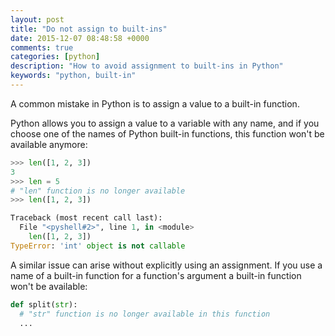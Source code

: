 ```yaml
---
layout: post
title: "Do not assign to built-ins"
date: 2015-12-07 08:48:58 +0000
comments: true
categories: [python]
description: "How to avoid assignment to built-ins in Python"
keywords: "python, built-in"
---
```


A common mistake in Python is to assign a value to a built-in function.

Python allows you to assign a value to a variable with any name, and if you choose one of the names of Python built-in functions, this function won't be available anymore:

```python
>>> len([1, 2, 3])
3
>>> len = 5
# "len" function is no longer available
>>> len([1, 2, 3])

Traceback (most recent call last):
  File "<pyshell#2>", line 1, in <module>
    len([1, 2, 3])
TypeError: 'int' object is not callable
```

A similar issue can arise without explicitly using an assignment. If you use a name of a built-in function for a function's argument a built-in function won't be available:

```python
def split(str):
  # "str" function is no longer available in this function
  ...
```
